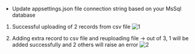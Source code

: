 * Update appsettings.json file connection string based on your MsSql database

1. Successful uploading of 2 records from csv file
![1](https://github.com/user-attachments/assets/a3cb3f06-845e-4485-814d-574ccf04bcd7)

2. Adding extra record to csv file and reuploading file -> out of 3, 1 will be added successfully and 2 others will raise an error
    ![2](https://github.com/user-attachments/assets/2b7f51a6-b2d4-458e-878c-799c8ae2017e)
